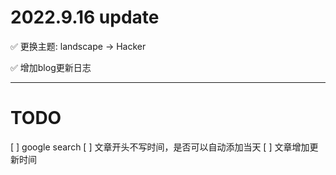 # 2022.9.16 update
✅ 更换主题: landscape -> Hacker

✅ 增加blog更新日志

-----------
# TODO
[ ] google search
[ ] 文章开头不写时间，是否可以自动添加当天
[ ] 文章增加更新时间
